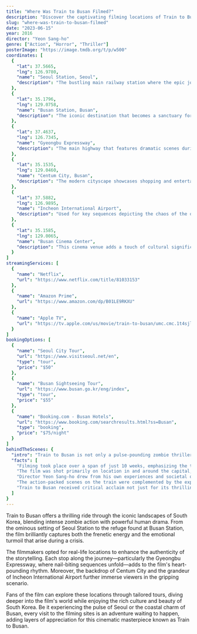 ```yaml
---
title: "Where Was Train to Busan Filmed?"
description: "Discover the captivating filming locations of Train to Busan, where thrilling zombie action unfolds against the stunning backdrop of South Korea."
slug: "where-was-train-to-busan-filmed"
date: "2023-06-15"
year: 2016
director: "Yeon Sang-ho"
genre: ["Action", "Horror", "Thriller"]
posterImage: "https://image.tmdb.org/t/p/w500"
coordinates: [
  { 
    "lat": 37.5665, 
    "lng": 126.9780, 
    "name": "Seoul Station, Seoul", 
    "description": "The bustling main railway station where the epic journey begins."
  },
  { 
    "lat": 35.1796, 
    "lng": 129.0758, 
    "name": "Busan Station, Busan", 
    "description": "The iconic destination that becomes a sanctuary for survivors."
  },
  { 
    "lat": 37.4637, 
    "lng": 126.7345, 
    "name": "Gyeongbu Expressway", 
    "description": "The main highway that features dramatic scenes during the train ride."
  },
  { 
    "lat": 35.1535, 
    "lng": 129.0460, 
    "name": "Centum City, Busan", 
    "description": "The modern cityscape showcases shopping and entertainment scenes in the film."
  },
  { 
    "lat": 37.5882, 
    "lng": 126.9895, 
    "name": "Incheon International Airport", 
    "description": "Used for key sequences depicting the chaos of the outbreak."
  },
  { 
    "lat": 35.1585, 
    "lng": 129.0065, 
    "name": "Busan Cinema Center", 
    "description": "This cinema venue adds a touch of cultural significance to the cinematic experience."
  }
]
streamingServices: [
  {
    "name": "Netflix",
    "url": "https://www.netflix.com/title/81033153"
  },
  {
    "name": "Amazon Prime",
    "url": "https://www.amazon.com/dp/B01LE9RKXU"
  },
  {
    "name": "Apple TV",
    "url": "https://tv.apple.com/us/movie/train-to-busan/umc.cmc.1t4sjlac2hj2h1orrduxuj83v"
  }
]
bookingOptions: [
  {
    "name": "Seoul City Tour",
    "url": "https://www.visitseoul.net/en",
    "type": "tour",
    "price": "$50"
  },
  {
    "name": "Busan Sightseeing Tour",
    "url": "https://www.busan.go.kr/eng/index",
    "type": "tour",
    "price": "$55"
  },
  {
    "name": "Booking.com - Busan Hotels",
    "url": "https://www.booking.com/searchresults.html?ss=Busan",
    "type": "booking",
    "price": "$75/night"
  }
]
behindTheScenes: {
  "intro": "Train to Busan is not only a pulse-pounding zombie thriller but also a significant cinematic achievement that sheds light on the human condition during crises. The film was shot in various locations in South Korea, artfully juxtaposing the chaos of a zombie outbreak with breathtaking scenery and urban landscapes.",
  "facts": [
    "Filming took place over a span of just 10 weeks, emphasizing the tight production timeline for such an ambitious project.",
    "The film was shot primarily on location in and around the capital, Seoul, and the vibrant coastal city of Busan.",
    "Director Yeon Sang-ho drew from his own experiences and societal observations to craft a narrative that resonates deeply.",
    "The action-packed scenes on the train were complemented by the expert choreography of the cast and crew to ensure thrilling realism.",
    "Train to Busan received critical acclaim not just for its thrilling narrative but also for its poignant character development amid chaos."
  ]
}
---
```


<TrainToBusanGuide />

Train to Busan offers a thrilling ride through the iconic landscapes of South Korea, blending intense zombie action with powerful human drama. From the ominous setting of Seoul Station to the refuge found at Busan Station, the film brilliantly captures both the frenetic energy and the emotional turmoil that arise during a crisis.

The filmmakers opted for real-life locations to enhance the authenticity of the storytelling. Each stop along the journey—particularly the Gyeongbu Expressway, where nail-biting sequences unfold—adds to the film's heart-pounding rhythm. Moreover, the backdrop of Centum City and the grandeur of Incheon International Airport further immerse viewers in the gripping scenario.

Fans of the film can explore these locations through tailored tours, diving deeper into the film's world while enjoying the rich culture and beauty of South Korea. Be it experiencing the pulse of Seoul or the coastal charm of Busan, every visit to the filming sites is an adventure waiting to happen, adding layers of appreciation for this cinematic masterpiece known as Train to Busan.